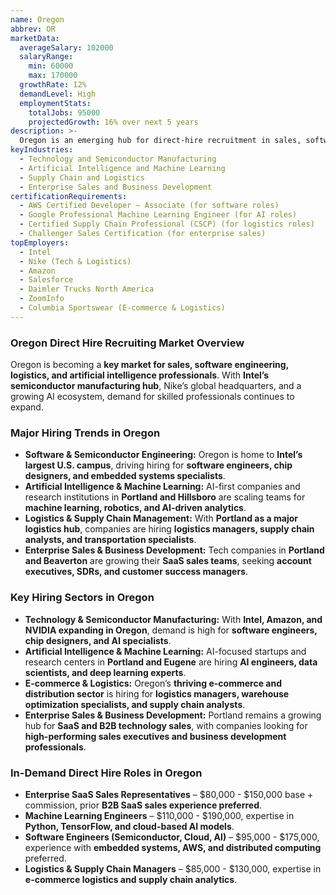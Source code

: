 ```yaml
---
name: Oregon
abbrev: OR
marketData:
  averageSalary: 102000
  salaryRange:
    min: 60000
    max: 170000
  growthRate: 12%
  demandLevel: High
  employmentStats:
    totalJobs: 95000
    projectedGrowth: 16% over next 5 years
description: >-
  Oregon is an emerging hub for direct-hire recruitment in sales, software engineering, logistics, and artificial intelligence. With a growing technology sector, strong logistics infrastructure, and expanding AI innovation, top talent is in high demand across multiple industries.
keyIndustries:
  - Technology and Semiconductor Manufacturing
  - Artificial Intelligence and Machine Learning
  - Supply Chain and Logistics
  - Enterprise Sales and Business Development
certificationRequirements:
  - AWS Certified Developer – Associate (for software roles)
  - Google Professional Machine Learning Engineer (for AI roles)
  - Certified Supply Chain Professional (CSCP) (for logistics roles)
  - Challenger Sales Certification (for enterprise sales)
topEmployers:
  - Intel
  - Nike (Tech & Logistics)
  - Amazon
  - Salesforce
  - Daimler Trucks North America
  - ZoomInfo
  - Columbia Sportswear (E-commerce & Logistics)
---
```


### **Oregon Direct Hire Recruiting Market Overview**
Oregon is becoming a **key market for sales, software engineering, logistics, and artificial intelligence professionals**. With **Intel’s semiconductor manufacturing hub**, Nike’s global headquarters, and a growing AI ecosystem, demand for skilled professionals continues to expand.

### **Major Hiring Trends in Oregon**
- **Software & Semiconductor Engineering:** Oregon is home to **Intel’s largest U.S. campus**, driving hiring for **software engineers, chip designers, and embedded systems specialists**.
- **Artificial Intelligence & Machine Learning:** AI-first companies and research institutions in **Portland and Hillsboro** are scaling teams for **machine learning, robotics, and AI-driven analytics**.
- **Logistics & Supply Chain Management:** With **Portland as a major logistics hub**, companies are hiring **logistics managers, supply chain analysts, and transportation specialists**.
- **Enterprise Sales & Business Development:** Tech companies in **Portland and Beaverton** are growing their **SaaS sales teams**, seeking **account executives, SDRs, and customer success managers**.

### **Key Hiring Sectors in Oregon**
- **Technology & Semiconductor Manufacturing:** With **Intel, Amazon, and NVIDIA expanding in Oregon**, demand is high for **software engineers, chip designers, and AI specialists**.
- **Artificial Intelligence & Machine Learning:** AI-focused startups and research centers in **Portland and Eugene** are hiring **AI engineers, data scientists, and deep learning experts**.
- **E-commerce & Logistics:** Oregon’s **thriving e-commerce and distribution sector** is hiring for **logistics managers, warehouse optimization specialists, and supply chain analysts**.
- **Enterprise Sales & Business Development:** Portland remains a growing hub for **SaaS and B2B technology sales**, with companies looking for **high-performing sales executives and business development professionals**.

### **In-Demand Direct Hire Roles in Oregon**
- **Enterprise SaaS Sales Representatives** – $80,000 - $150,000 base + commission, prior **B2B SaaS sales experience preferred**.
- **Machine Learning Engineers** – $110,000 - $190,000, expertise in **Python, TensorFlow, and cloud-based AI models**.
- **Software Engineers (Semiconductor, Cloud, AI)** – $95,000 - $175,000, experience with **embedded systems, AWS, and distributed computing** preferred.
- **Logistics & Supply Chain Managers** – $85,000 - $130,000, expertise in **e-commerce logistics and supply chain analytics**.
